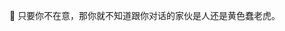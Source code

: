 🐯 只要你不在意，那你就不知道跟你对话的家伙是人还是黄色蠢老虎。

<!---
Ray-Lum/Ray-Lum is a ✨ special ✨ repository because its `README.md` (this file) appears on your GitHub profile.
You can click the Preview link to take a look at your changes.
--->
